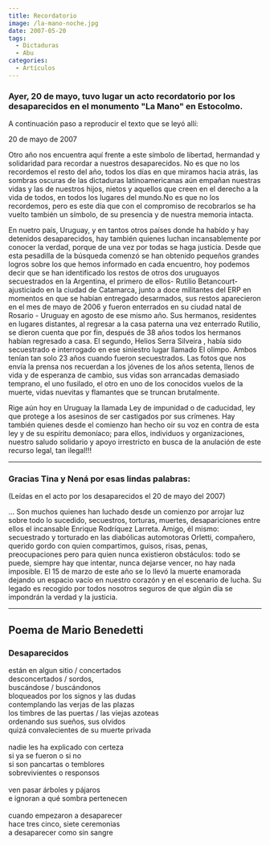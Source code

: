 ```yaml
---
title: Recordatorio
image: /la-mano-noche.jpg
date: 2007-05-20
tags:
  - Dictaduras
  - Abu
categories:
  - Artículos
---
```

### Ayer, 20 de mayo, tuvo lugar un acto recordatorio por los desaparecidos en el monumento "La Mano" en Estocolmo.
<!-- more -->
A continuación paso a reproducir el texto que se leyó allí:

20 de mayo de 2007

Otro año nos encuentra aquí frente a este símbolo de libertad, hermandad y solidaridad para recordar a nuestros desaparecidos. No es que no los recordemos el resto del año,
todos los días en que miramos hacia atrás, las sombras oscuras de las dictaduras latinoamericanas aún empañan nuestras vidas y las de nuestros hijos, nietos y aquellos que
creen en el derecho a la vida de todos, en todos los lugares del mundo.No es que no los recordemos, pero es este día que con el compromiso de recobrarlos se ha vuelto también
un símbolo, de su presencia y de nuestra memoria intacta.

En nuetro país, Uruguay, y en tantos otros países donde ha habído y hay detenidos desaparecidos, hay también quienes luchan incansablemente por conocer la verdad, porque de una
vez por todas se haga justicia. Desde que esta pesadilla de la búsqueda comenzó se han obtenido pequeños grandes logros sobre los que hemos informado en cada encuentro, hoy
podemos decir que se han identificado los restos de otros dos uruguayos secuestrados en la Argentina,  el primero de ellos- Rutilio Betancourt- ajusticiado en la ciudad de
Catamarca, junto a doce militantes del ERP en momentos en que se habían entregado desarmados, sus restos aparecieron en el mes de mayo de 2006 y fueron enterrados en su ciudad
natal de Rosario - Uruguay en agosto de ese mismo año. Sus hermanos, residentes en lugares distantes, al regresar a la casa paterna una vez enterrado Rutilio, se dieron
cuenta que por fin, después de 38 años todos los hermanos habían regresado a casa. El segundo, Helios Serra Silveira , había sido secuestrado e interrogado en ese siniestro
lugar llamado El olimpo. Ambos tenían tan solo 23 años cuando fueron secuestrados. Las fotos que nos envía la prensa nos recuerdan a los jóvenes de los años setenta, llenos de
vida y de esperanza de cambio, sus vidas son arrancadas demasiado temprano, el uno fusilado, el otro en uno de los conocidos vuelos de la muerte, vidas nuevitas y flamantes que
se truncan brutalmente.

Rige aún hoy en Uruguay la llamada Ley de impunidad o de caducidad, ley que protege a los asesinos de ser castigados por sus crímenes.  Hay también quienes desde el comienzo
han hecho oir su voz en contra de esta ley y de su espíritu demoníaco; para ellos, individuos y organizaciones, nuestro saludo solidario y apoyo irrestricto en busca de la
anulación de este recurso legal, tan ilegal!!!

---
### Gracias Tina y Nená por esas lindas palabras:
(Leídas en el acto por los desaparecidos el 20 de mayo del 2007)

... Son muchos quienes han luchado desde un comienzo por arrojar luz sobre todo lo sucedido, secuestros, torturas, muertes, desapariciones entre ellos el incansable Enrique
Rodríquez Larreta. Amigo,  él mismo: secuestrado y torturado en las diabólicas automotoras Orletti, compañero, querido gordo con quien compartimos, guisos, risas, penas,
preocupaciones pero para quien nunca existieron obstáculos: todo se puede, siempre hay que intentar, nunca dejarse vencer, no hay nada imposible. El 15 de marzo de este año
se lo llevó la muerte enamorada dejando un espacio vacío en nuestro corazón y en el escenario de lucha. Su legado es recogido por todos nosotros seguros de que algún
día se impondrán la verdad y la justicia.

---
## Poema de Mario Benedetti
### Desaparecidos

están en algun sitio / concertados<br/>
desconcertados / sordos,<br/>
buscándose / buscándonos<br/>
bloqueados por los signos y las dudas<br/>
contemplando las verjas de las plazas<br/>
los timbres de las puertas / las viejas azoteas<br/>
ordenando sus sueños, sus olvidos<br/>
quizá convalecientes de su muerte privada<br/>
<br/>
nadie les ha explicado con certeza<br/>
si ya se fueron o si no<br/>
si son pancartas o temblores<br/>
sobrevivientes o responsos<br/>
<br/>
ven pasar árboles y pájaros<br/>
e ignoran a qué sombra pertenecen<br/>
<br/>
cuando empezaron a desaparecer<br/>
hace tres cinco, siete ceremonias<br/>
a desaparecer como sin sangre<br/>
